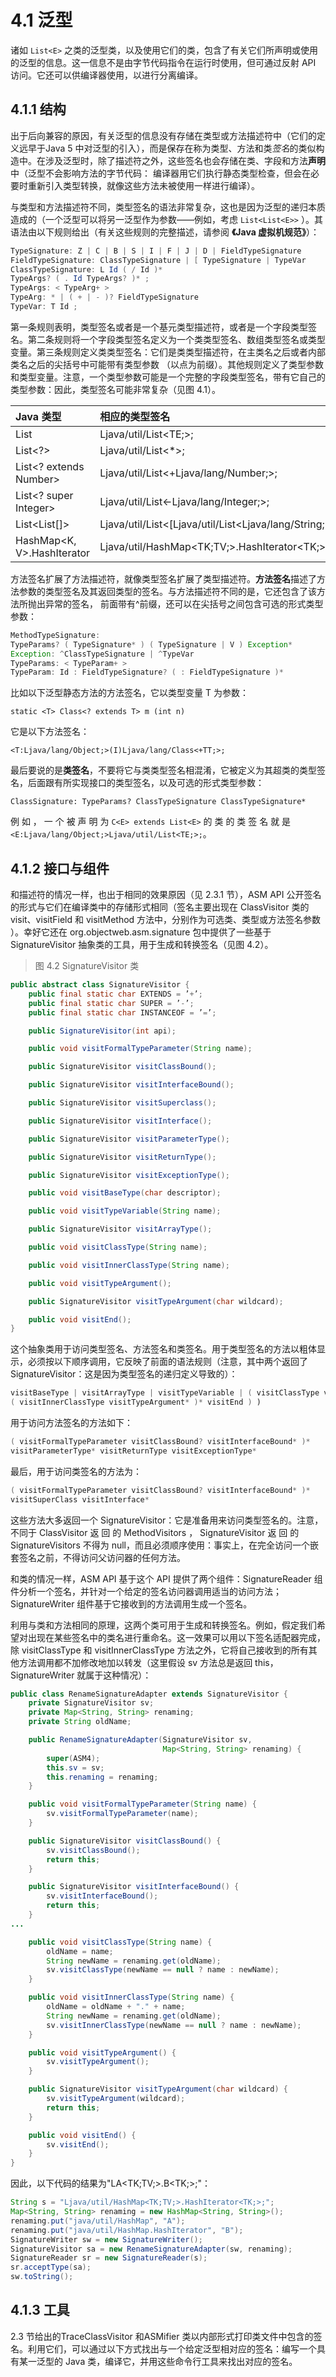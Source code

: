 # 4.1 泛型

诸如 `List<E>` 之类的泛型类，以及使用它们的类，包含了有关它们所声明或使用的泛型的信息。这一信息不是由字节代码指令在运行时使用，但可通过反射 API 访问。它还可以供编译器使用，以进行分离编译。

## 4.1.1 结构

出于后向兼容的原因，有关泛型的信息没有存储在类型或方法描述符中（它们的定义远早于Java  5 中对泛型的引入），而是保存在称为类型、方法和类*签名*的类似构造中。在涉及泛型时，除了描述符之外，这些签名也会存储在类、字段和方法**声明**中（泛型不会影响方法的字节代码： 编译器用它们执行静态类型检查，但会在必要时重新引入类型转换，就像这些方法未被使用一样进行编译）。

与类型和方法描述符不同，类型签名的语法非常复杂，这也是因为泛型的递归本质造成的（一个泛型可以将另一泛型作为参数——例如，考虑 `List<List<E>>` ）。其语法由以下规则给出（有关这些规则的完整描述，请参阅 **《Java 虚拟机规范》**）：

```java
TypeSignature: Z | C | B | S | I | F | J | D | FieldTypeSignature
FieldTypeSignature: ClassTypeSignature | [ TypeSignature | TypeVar 
ClassTypeSignature: L Id ( / Id )* 
TypeArgs? ( . Id TypeArgs? )* ; 
TypeArgs: < TypeArg+ >
TypeArg: * | ( + | - )? FieldTypeSignature 
TypeVar: T Id ;
```

第一条规则表明，类型签名或者是一个基元类型描述符，或者是一个字段类型签名。第二条规则将一个字段类型签名定义为一个类类型签名、数组类型签名或类型变量。第三条规则定义类类型签名：它们是类类型描述符，在主类名之后或者内部类名之后的尖括号中可能带有类型参数 （以点为前缀）。其他规则定义了类型参数和类型变量。注意，一个类型参数可能是一个完整的字段类型签名，带有它自己的类型参数：因此，类型签名可能非常复杂（见图 4.1）。

| Java 类型 | 相应的类型签名 |
|:---|:---|
| List<E> | Ljava/util/List<TE;>; |
| List<?> | Ljava/util/List<*>; |
| List<? extends Number> | Ljava/util/List<+Ljava/lang/Number;>; |
| List<? super Integer> | Ljava/util/List<-Ljava/lang/Integer;>; |
| List<List<String>[]> | Ljava/util/List<[Ljava/util/List<Ljava/lang/String;>;>; |
| HashMap<K, V>.HashIterator<K> |  Ljava/util/HashMap<TK;TV;>.HashIterator<TK;>; |

方法签名扩展了方法描述符，就像类型签名扩展了类型描述符。**方法签名**描述了方法参数的类型签名及其返回类型的签名。与方法描述符不同的是，它还包含了该方法所抛出异常的签名， 前面带有^前缀，还可以在尖括号之间包含可选的形式类型参数：

```java
MethodTypeSignature:
TypeParams? ( TypeSignature* ) ( TypeSignature | V ) Exception* 
Exception: ^ClassTypeSignature | ^TypeVar
TypeParams: < TypeParam+ >
TypeParam: Id : FieldTypeSignature? ( : FieldTypeSignature )*
```

比如以下泛型静态方法的方法签名，它以类型变量 T 为参数：

```static <T> Class<? extends T> m (int n)```

它是以下方法签名：

```<T:Ljava/lang/Object;>(I)Ljava/lang/Class<+TT;>;```

最后要说的是**类签名**，不要将它与类类型签名相混淆，它被定义为其超类的类型签名，后面跟有所实现接口的类型签名，以及可选的形式类型参数：

```ClassSignature: TypeParams? ClassTypeSignature ClassTypeSignature*```

例 如 ， 一 个 被 声 明 为	```C<E> extends List<E>``` 的 类 的 类 签 名 就 是 ```<E:Ljava/lang/Object;>Ljava/util/List<TE;>;```。

## 4.1.2 接口与组件

和描述符的情况一样，也出于相同的效果原因（见 2.3.1 节），ASM  API 公开签名的形式与它们在编译类中的存储形式相同（签名主要出现在 ClassVisitor 类的 visit、visitField 和 visitMethod 方法中，分别作为可选类、类型或方法签名参数 ）。幸好它还在 org.objectweb.asm.signature 包中提供了一些基于 SignatureVisitor 抽象类的工具，用于生成和转换签名（见图 4.2）。

>图 4.2    SignatureVisitor 类

```java
public abstract class SignatureVisitor {
    public final static char EXTENDS = ’+’;
    public final static char SUPER = ’-’;
    public final static char INSTANCEOF = ’=’;

    public SignatureVisitor(int api);

    public void visitFormalTypeParameter(String name);

    public SignatureVisitor visitClassBound();

    public SignatureVisitor visitInterfaceBound();

    public SignatureVisitor visitSuperclass();

    public SignatureVisitor visitInterface();

    public SignatureVisitor visitParameterType();

    public SignatureVisitor visitReturnType();

    public SignatureVisitor visitExceptionType();

    public void visitBaseType(char descriptor);

    public void visitTypeVariable(String name);

    public SignatureVisitor visitArrayType();

    public void visitClassType(String name);

    public void visitInnerClassType(String name);

    public void visitTypeArgument();

    public SignatureVisitor visitTypeArgument(char wildcard);

    public void visitEnd();
}
```

这个抽象类用于访问类型签名、方法签名和类签名。用于类型签名的方法以粗体显示，必须按以下顺序调用，它反映了前面的语法规则（注意，其中两个返回了 SignatureVisitor：这是因为类型签名的递归定义导致的）：

```java
visitBaseType | visitArrayType | visitTypeVariable | ( visitClassType visitTypeArgument*
( visitInnerClassType visitTypeArgument* )* visitEnd ) )
```

用于访问方法签名的方法如下：

```java
( visitFormalTypeParameter visitClassBound? visitInterfaceBound* )*
visitParameterType* visitReturnType visitExceptionType*
```

最后，用于访问类签名的方法为：

```java
( visitFormalTypeParameter visitClassBound? visitInterfaceBound* )*
visitSuperClass visitInterface*
```

这些方法大多返回一个 SignatureVisitor：它是准备用来访问类型签名的。注意，不同于	ClassVisitor	返 回 的	MethodVisitors ， SignatureVisitor	返 回 的 SignatureVisitors 不得为 null，而且必须顺序使用：事实上，在完全访问一个嵌套签名之前，不得访问父访问器的任何方法。

和类的情况一样，ASM API 基于这个 API 提供了两个组件：SignatureReader 组件分析一个签名，并针对一个给定的签名访问器调用适当的访问方法；SignatureWriter 组件基于它接收到的方法调用生成一个签名。

利用与类和方法相同的原理，这两个类可用于生成和转换签名。例如，假定我们希望对出现在某些签名中的类名进行重命名。这一效果可以用以下签名适配器完成，除 visitClassType 和 visitInnerClassType 方法之外，它将自己接收到的所有其他方法调用都不加修改地加以转发（这里假设 sv 方法总是返回 this，SignatureWriter 就属于这种情况）：

```java
public class RenameSignatureAdapter extends SignatureVisitor {
    private SignatureVisitor sv;
    private Map<String, String> renaming;
    private String oldName;

    public RenameSignatureAdapter(SignatureVisitor sv,
                                  Map<String, String> renaming) {
        super(ASM4);
        this.sv = sv;
        this.renaming = renaming;
    }

    public void visitFormalTypeParameter(String name) {
        sv.visitFormalTypeParameter(name);
    }

    public SignatureVisitor visitClassBound() {
        sv.visitClassBound();
        return this;
    }

    public SignatureVisitor visitInterfaceBound() {
        sv.visitInterfaceBound();
        return this;
    }
...

    public void visitClassType(String name) {
        oldName = name;
        String newName = renaming.get(oldName);
        sv.visitClassType(newName == null ? name : newName);
    }

    public void visitInnerClassType(String name) {
        oldName = oldName + "." + name;
        String newName = renaming.get(oldName);
        sv.visitInnerClassType(newName == null ? name : newName);
    }

    public void visitTypeArgument() {
        sv.visitTypeArgument();
    }

    public SignatureVisitor visitTypeArgument(char wildcard) {
        sv.visitTypeArgument(wildcard);
        return this;
    }

    public void visitEnd() {
        sv.visitEnd();
    }
}
```

因此，以下代码的结果为"LA<TK;TV;>.B<TK;>;"：

```java
String s = "Ljava/util/HashMap<TK;TV;>.HashIterator<TK;>;"; 
Map<String, String> renaming = new HashMap<String, String>(); 
renaming.put("java/util/HashMap", "A"); 
renaming.put("java/util/HashMap.HashIterator", "B"); 
SignatureWriter sw = new SignatureWriter();
SignatureVisitor sa = new RenameSignatureAdapter(sw, renaming); 
SignatureReader sr = new SignatureReader(s);
sr.acceptType(sa); 
sw.toString();
```

## 4.1.3 工具

2.3 节给出的TraceClassVisitor 和ASMifier 类以内部形式打印类文件中包含的签名。利用它们，可以通过以下方式找出与一个给定泛型相对应的签名：编写一个具有某一泛型的 Java 类，编译它，并用这些命令行工具来找出对应的签名。





